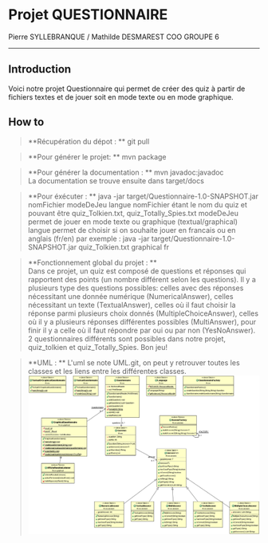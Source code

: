 Projet QUESTIONNAIRE
===================

Pierre SYLLEBRANQUE / Mathilde DESMAREST
COO GROUPE 6


----------


Introduction
-------------

Voici notre projet Questionnaire qui permet de créer des quiz à partir de fichiers textes et de jouer soit en mode texte ou en mode graphique.


How to
-------------
> **Récupération du dépot : **
git pull

> **Pour générer le projet: **
mvn package

> **Pour générer la documentation : **
mvn javadoc:javadoc  
> La documentation se trouve ensuite dans target/docs

> **Pour éxécuter : **
java -jar target/Questionnaire-1.0-SNAPSHOT.jar nomFichier modeDeJeu langue
nomFichier étant le nom du quiz et pouvant être quiz_Tolkien.txt, quiz_Totally_Spies.txt
modeDeJeu permet de jouer en mode texte ou graphique (textual/graphical)  
langue permet de choisir si on souhaite jouer en francais ou en anglais (fr/en)
par exemple : java -jar target/Questionnaire-1.0-SNAPSHOT.jar quiz_Tolkien.txt graphical fr

> **Fonctionnement global du projet : **  
Dans ce projet, un quiz est composé de questions et réponses qui rapportent des points (un nombre différent selon les questions).
Il y a plusieurs type des questions possibles: celles avec des réponses nécessitant une donnée numérique (NumericalAnswer), celles nécessitant un texte (TextualAnswer), celles où il faut choisir la réponse parmi plusieurs choix donnés (MultipleChoiceAnswer), celles où il y a plusieurs réponses différentes possibles (MultiAnswer), pour finir il y a celle où il faut répondre par oui ou par non (YesNoAnswer).
2 questionnaires différents sont possibles dans notre projet, quiz_tolkien et quiz_Totally_Spies. Bon jeu!

> **UML : **
L'uml se note UML.git, on peut y retrouver toutes les classes et les liens entre les différentes classes.
![Image de l'uml](./UML.gif)
